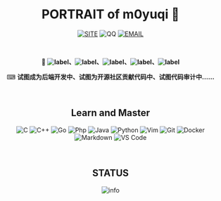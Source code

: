 <div align="center">
  
# PORTRAIT of m0yuqi 🧐

[![SITE](https://img.shields.io/badge/SITE-m0yuqi.cn-blue?logo=homeadvisor)][site]
![QQ](https://img.shields.io/badge/QQ-122507257-red?logo=tencent%20qq)
[![EMAIL](https://img.shields.io/badge/EMAIL-m0yuqi@126.com-orange?logo=gmail)][email]

<br>

🙈 **![label](https://img.shields.io/badge/%E8%BD%AF%E4%BB%B6%E5%B7%A5%E7%A8%8B%E4%B8%93%E4%B8%9A%E5%9C%A8%E8%AF%BB-blue)、![label](https://img.shields.io/badge/web%E5%AE%89%E5%85%A8%E7%A0%94%E7%A9%B6%E8%80%85-red)、![label](https://img.shields.io/badge/-%E9%80%80%E5%BD%B9CTFer-gray)、![label](https://img.shields.io/badge/%E9%AD%94%E6%9C%AF%E8%8A%B1%E5%88%87%E7%88%B1%E5%A5%BD%E8%80%85-green)、![label](https://img.shields.io/badge/%E5%90%8E%E7%AB%AF%E5%BC%80%E5%8F%91%E8%80%85-orange)**

⌨ **试图成为后端开发中、试图为开源社区贡献代码中、试图代码审计中……**

<br>

## Learn and Master

![C](https://img.shields.io/badge/C-a8b9cc?style=plastic&logo=c&logoColor=black)
![C++](https://img.shields.io/badge/C++-00599C?style=plastic&logo=c%2b%2b)
![Go](https://img.shields.io/badge/go-00ADD8?style=plastic&logo=go&logoColor=white)
![Php](https://img.shields.io/badge/-php-394989?style=plastic&logo=php)
![Java](https://img.shields.io/badge/java-007396?&logo=java&logoColor=white)
![Python](https://img.shields.io/badge/python-3776AB?&logo=python&logoColor=white)
![Vim](https://img.shields.io/badge/Vim-019733.svg?style=plastic&logo=vim)
![Git](https://img.shields.io/badge/Git-F05032?style=plastic&logo=git&logoColor=white)
![Docker](https://img.shields.io/badge/Docker-%232496ED.svg?style=plastic&logo=docker&logoColor=white)
![Markdown](https://img.shields.io/badge/markdown-black?style=plastic&logo=markdown)
![VS Code](https://img.shields.io/badge/-VS%20Code-007ACC?style=plastic&logo=visual-studio-code)

<br>
 
## STATUS

![info](https://github-readme-stats.vercel.app/api?username=m0yuqi&show_icons=true&count_private=true&hide=prs&theme=default_repocard)

<div/>


[email]: mailto:m0yuqi@126.com
[site]: https://www.m0yuqi.cn
